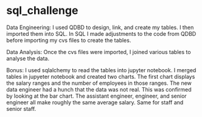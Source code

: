 # sql_challenge

Data Engineering: I used QDBD to design, link, and create my tables. I then imported them into SQL. In SQL I made adjustments to the code from QDBD before importing my cvs files to create the tables. 

Data Analysis: Once the cvs files were imported, I joined various tables to analyse the data. 

Bonus: I used sqlalchemy to read the tables into jupyter notebook. I merged tables in jupyeter notebook and created two charts. The first chart displays the salary ranges and the number of employees in those ranges. The new data engineer had a hunch that the data was not real. This was confirmed by looking at the bar chart. The assistant engineer, engineer, and senior engineer all make roughly the same average salary. Same for staff and senior staff. 
